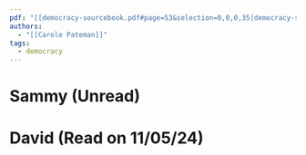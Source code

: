 ```yaml
---
pdf: "[[democracy-sourcebook.pdf#page=53&selection=0,0,0,35|democracy-sourcebook, page 53]]"
authors:
  - "[[Carole Pateman]]"
tags:
  - democracy
---
```

# Sammy (Unread)
# David (Read on 11/05/24)


